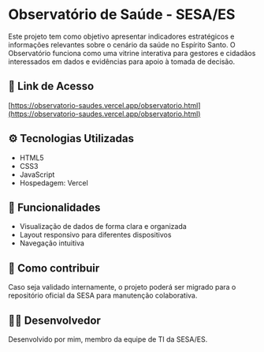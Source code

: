 # Observatório de Saúde - SESA/ES

Este projeto tem como objetivo apresentar indicadores estratégicos e informações relevantes sobre o cenário da saúde no Espírito Santo. O Observatório funciona como uma vitrine interativa para gestores e cidadãos interessados em dados e evidências para apoio à tomada de decisão.

## 🔗 Link de Acesso
[https://observatorio-saudes.vercel.app/observatorio.html](https://observatorio-saudes.vercel.app/observatorio.html)

## ⚙️ Tecnologias Utilizadas
- HTML5
- CSS3
- JavaScript
- Hospedagem: Vercel

## 🧩 Funcionalidades
- Visualização de dados de forma clara e organizada
- Layout responsivo para diferentes dispositivos
- Navegação intuitiva

## 🚀 Como contribuir
Caso seja validado internamente, o projeto poderá ser migrado para o repositório oficial da SESA para manutenção colaborativa.

## 👨‍💻 Desenvolvedor
Desenvolvido por mim, membro da equipe de TI da SESA/ES.
